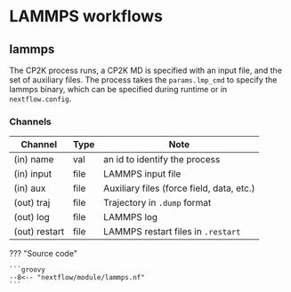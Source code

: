# LAMMPS workflows

## lammps

The CP2K process runs, a CP2K MD is specified with an input file, and the set of
auxiliary files. The process takes the `params.lmp_cmd` to specify the lammps
binary, which can be specified during runtime or in `nextflow.config`.

### Channels

| Channel       | Type | Note                                      |
| ------------- | ---- | ----------------------------------------- |
| (in) name     | val  | an id to identify the process             |
| (in) input    | file | LAMMPS input file                         |
| (in) aux      | file | Auxiliary files (force field, data, etc.) |
| (out) traj    | file | Trajectory in `.dump` format              |
| (out) log     | file | LAMMPS log                                |
| (out) restart | file | LAMMPS restart files in `.restart`        |

??? "Source code"

    ```groovy
    --8<-- "nextflow/module/lammps.nf"
    ```
